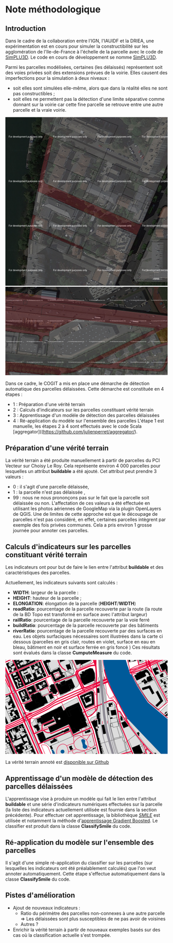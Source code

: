 # Note méthodologique

Introduction
------
Dans le cadre de la collaboration entre l'IGN, l'IAUIDF et la DRIEA, une expérimentation est en cours pour simuler la constructibilité sur les agglomération de l'Ile-de-France à l'échelle de la parcelle avec le code de [SimPLU3D](https://github.com/SimPLU3D/simplu3D). Le code en cours de développement se nomme [SimPLU3D](https://github.com/SimPLU3D/simplu3D-IAUIDF).

Parmi les parcelles modélisées, certaines (les délaissés) représentent soit des voies privées soit des extensions prévues de la voirie. Elles causent des imperfections pour la simulation à deux niveaux :
- soit elles sont simulées elle-même, alors que dans la réalité elles ne sont pas constructibles ;
- soit elles ne permettent pas la détection d'une limite séparative comme donnant sur la voirie car cette fine parcelle se retrouve entre une autre parcelle et la vraie voirie.

![Exemple de parcelle délaissée](https://github.com/julienperret/aggregator/blob/master/doc/cas1.png)
![Exemple de parcelle délaissée](https://github.com/julienperret/aggregator/blob/master/doc/cas2.png)

Dans ce cadre, le COGIT a mis en place une démarche de détection automatique des parcelles délaissées. Cette démarche est constituée en 4 étapes :
- 1 : Préparation d'une vérité terrain
- 2 : Calculs d'indicateurs sur les parcelles constituant vérité terrain
- 3 : Apprentissage d'un modèle de détection des parcelles délaissées
- 4 : Ré-application du modèle sur l'ensemble des parcelles
L'étape 1 est manuelle, les étapes 2 à 4 sont effectués avec le code Scala  [aggregator]((https://github.com/julienperret/aggregator/).

Préparation d'une vérité terrain
------

La vérité terrain a été produite manuellement à partir de parcelles du PCI Vecteur sur Choisy Le Roy. Cela représente environ 4 000 parcelles pour lesquelles un attribut **buildable** a été ajouté. Cet attribut peut prendre 3 valeurs :
- 0 : il s'agit d'une parcelle délaissée,
- 1 : la parcelle n'est pas délaissée ,
- 99 : nous ne nous prononçons pas sur le fait que la parcelle soit délaissée ou non.
L'affectation de ces valeurs a été effectuée en utilisant les photos aériennes de GoogleMap via la plugin OpenLayers de QGIS.
Une de limites de cette approche est que le découpage de parcelles n'est pas considéré, en effet, certaines parcelles intègrent par exemple des fois privées communes.
Cela a pris environ 1 grosse journée pour annoter ces parcelles.

Calculs d'indicateurs sur les parcelles constituant vérité terrain
------

Les indicateurs ont pour but de faire le lien entre l'attribut  **buildable** et des caractéristiques des parcelles.

Actuellement, les indicateurs suivants sont calculés :
* **WIDTH**: largeur de la parcelle :
* **HEIGHT**: hauteur de la parcelle ;
* **ELONGATION**: élongation de la parcelle (**HEIGHT**/**WIDTH**)
* **roadRatio**: pourcentage de la parcelle recouverte par la route (la route de la BD Topo est transformé en surface avec l'attribut largeur)
* **railRatio**:  pourcentage de la parcelle recouverte par la voie ferré
* **buildRatio**:  pourcentage de la parcelle recouverte par des bâtiments
* **riverRatio**: pourcentage de la parcelle recouverte par des surfaces en eau.
Les objets surfaciques nécessaires sont illustrées dans la carte ci dessous (parcelles en gris clair, routes en violet, surface en eau en bleau, bâtiment en noir et surface ferrée en gris foncé )
Ces résultats sont évalués dans la classe **CumputeMeasure** du code.

![Exemple de parcelle délaissée](https://github.com/julienperret/aggregator/blob/master/doc/CarteSurface.png)

La vérité terrain annoté est [disponible sur Github](https://github.com/julienperret/aggregator/blob/master/doc/ground_truth_choisy.zip)


Apprentissage d'un modèle de détection des parcelles délaissées
------
L'apprentissage vise à produire un modèle qui fait le lien entre l'attribut **buildable** et une série d'indicateurs numériques effectuées sur la parcelle (la liste des indicateurs actuellement utilisée est fournie dans la section précédente). Pour effectuer cet apprentissage, la bibliothèque [*SMILE*](https://haifengl.github.io/smile/) est utilisée et notamment la méthode d'[apprentissage Gradient Boosted](https://en.wikipedia.org/wiki/Gradient_boosting).
Le classifier est produit dans la classe **ClassifySmile** du code.

Ré-application du modèle sur l'ensemble des parcelles
------

Il s'agit d'une simple ré-application du classifier sur les parcelles (sur lesquelles les indicateurs ont été préalablement calculés) que l'on veut annoter automatiquement. Cette étape s'effectue automatiquement dans la classe **ClassifySmile** du code.

Pistes d'amélioration
------
* Ajout de nouveaux indicateurs :
  * Ratio du périmètre des parcelles non-connexes à une autre parcelle => Les délaissées sont plus susceptibles de ne pas avoir de voisines
  * Autres ?
* Enrichir la vérité terrain à partir de nouveaux exemples basés sur des cas où la classification actuelle s'est trompée.
